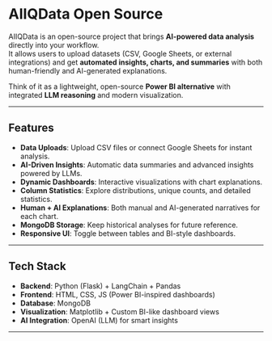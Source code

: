 # AIIQData Open Source

AIIQData is an open-source project that brings **AI-powered data analysis** directly into your workflow.  
It allows users to upload datasets (CSV, Google Sheets, or external integrations) and get **automated insights, charts, and summaries** with both human-friendly and AI-generated explanations.

Think of it as a lightweight, open-source **Power BI alternative** with integrated **LLM reasoning** and modern visualization.

---

## Features

- **Data Uploads**: Upload CSV files or connect Google Sheets for instant analysis.
- **AI-Driven Insights**: Automatic data summaries and advanced insights powered by LLMs.
- **Dynamic Dashboards**: Interactive visualizations with chart explanations.
- **Column Statistics**: Explore distributions, unique counts, and detailed statistics.
- **Human + AI Explanations**: Both manual and AI-generated narratives for each chart.
- **MongoDB Storage**: Keep historical analyses for future reference.
- **Responsive UI**: Toggle between tables and BI-style dashboards.

---

## Tech Stack

- **Backend**: Python (Flask) + LangChain + Pandas
- **Frontend**: HTML, CSS, JS (Power BI-inspired dashboards)
- **Database**: MongoDB
- **Visualization**: Matplotlib + Custom BI-like dashboard views
- **AI Integration**: OpenAI (LLM) for smart insights

---

